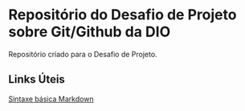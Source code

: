 # Repositório do Desafio de Projeto sobre Git/Github da DIO
Repositório criado para o  Desafio de Projeto.

## Links Úteis
[Sintaxe básica Markdown](https://www.markdownguide.org/basic-syntax)
